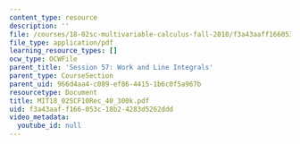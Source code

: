 ```yaml
---
content_type: resource
description: ''
file: /courses/18-02sc-multivariable-calculus-fall-2010/f3a43aaff166053c18b24283d5262ddd_MIT18_02SCF10Rec_40_300k.pdf
file_type: application/pdf
learning_resource_types: []
ocw_type: OCWFile
parent_title: 'Session 57: Work and Line Integrals'
parent_type: CourseSection
parent_uid: 966d4aa4-c089-ef86-4415-1b6c0f5a967b
resourcetype: Document
title: MIT18_02SCF10Rec_40_300k.pdf
uid: f3a43aaf-f166-053c-18b2-4283d5262ddd
video_metadata:
  youtube_id: null
---
```

